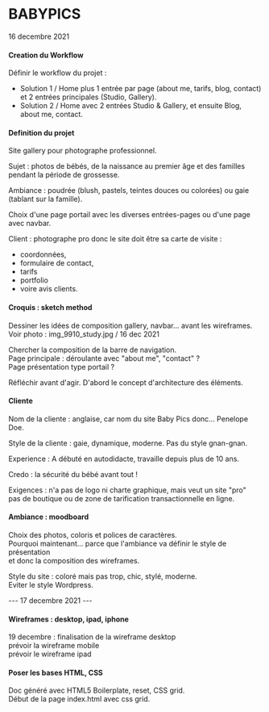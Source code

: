 # BABYPICS

16 decembre 2021

#### Creation du Workflow
Définir le workflow du projet :
- Solution 1 / Home plus 1 entrée par page (about me, tarifs, blog, contact) et 2 entrées principales (Studio, Gallery).
- Solution 2 / Home avec 2 entrées Studio & Gallery, et ensuite Blog, about me, contact.

#### Definition du projet
Site gallery pour photographe professionnel.

Sujet : photos de bébés, de la naissance au premier âge et des familles pendant la période de grossesse.

Ambiance : poudrée (blush, pastels, teintes douces ou colorées) ou gaie (tablant sur la famille).

Choix d'une page portail avec les diverses entrées-pages ou d'une page avec navbar.

Client : photographe pro donc le site doit être sa carte de visite :
- coordonnées, 
- formulaire de contact, 
- tarifs
- portfolio
- voire avis clients.


#### Croquis : sketch method
Dessiner les idées de composition gallery, navbar... avant les wireframes.<br>
Voir photo : img_9910_study.jpg / 16 dec 2021<br>

Chercher la composition de la barre de navigation.<br>
Page principale : déroulante avec "about me", "contact" ?<br>
Page présentation type portail ?

Réfléchir avant d'agir. D'abord le concept d'architecture des éléments.

#### Cliente
Nom de la cliente : anglaise, car nom du site Baby Pics donc... Penelope Doe.

Style de la cliente : gaie, dynamique, moderne. Pas du style gnan-gnan.

Experience : A débuté en autodidacte, travaille depuis plus de 10 ans.

Credo : la sécurité du bébé avant tout !

Exigences : n'a pas de logo ni charte graphique, mais veut un site "pro"<br>
pas de boutique ou de zone de tarification transactionnelle en ligne.

#### Ambiance : moodboard
Choix des photos, coloris et polices de caractères.<br>
Pourquoi maintenant... parce que l'ambiance va définir le style de présentation<br>
et donc la composition des wireframes.

Style du site : coloré mais pas trop, chic, stylé, moderne.<br>
Eviter le style Wordpress.

--- 17 decembre 2021 ---

#### Wireframes : desktop, ipad, iphone
19 decembre : finalisation de la wireframe desktop<br>
prévoir la wireframe mobile<br>
prévoir le wireframe ipad

#### Poser les bases HTML, CSS
Doc généré avec HTML5 Boilerplate, reset, CSS grid.<br>
Début de la page index.html avec css grid.
